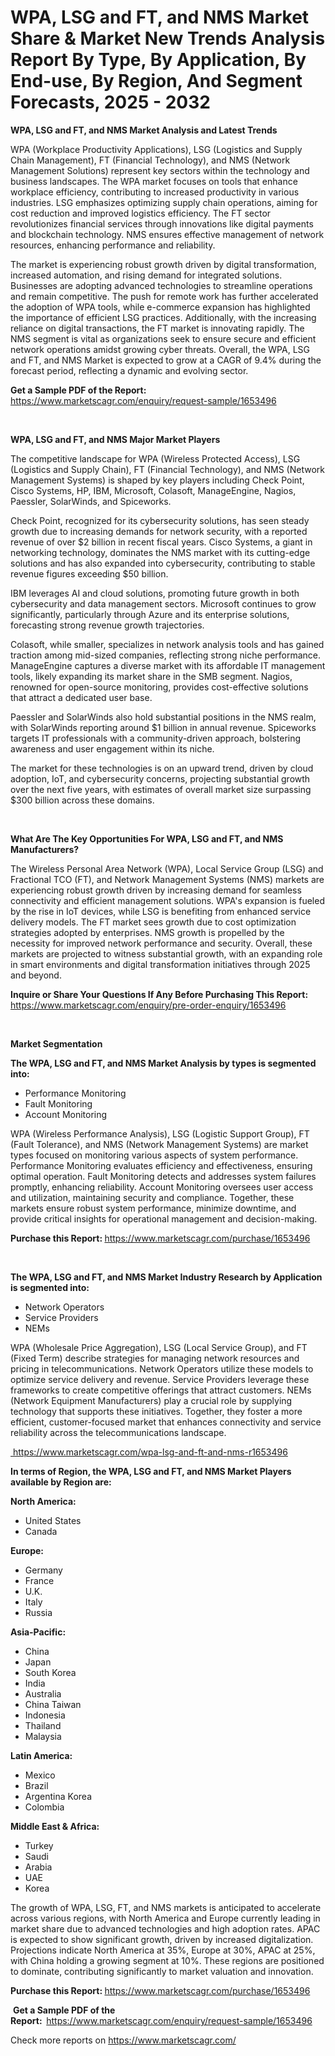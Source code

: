 <p><h1>WPA, LSG and FT, and NMS Market Share & Market New Trends Analysis Report By Type, By Application, By End-use, By Region, And Segment Forecasts, 2025 - 2032</h1></p><p><strong>WPA, LSG and FT, and NMS Market Analysis and Latest Trends</strong></p>
<p><p>WPA (Workplace Productivity Applications), LSG (Logistics and Supply Chain Management), FT (Financial Technology), and NMS (Network Management Solutions) represent key sectors within the technology and business landscapes. The WPA market focuses on tools that enhance workplace efficiency, contributing to increased productivity in various industries. LSG emphasizes optimizing supply chain operations, aiming for cost reduction and improved logistics efficiency. The FT sector revolutionizes financial services through innovations like digital payments and blockchain technology. NMS ensures effective management of network resources, enhancing performance and reliability.</p><p>The market is experiencing robust growth driven by digital transformation, increased automation, and rising demand for integrated solutions. Businesses are adopting advanced technologies to streamline operations and remain competitive. The push for remote work has further accelerated the adoption of WPA tools, while e-commerce expansion has highlighted the importance of efficient LSG practices. Additionally, with the increasing reliance on digital transactions, the FT market is innovating rapidly. The NMS segment is vital as organizations seek to ensure secure and efficient network operations amidst growing cyber threats. Overall, the WPA, LSG and FT, and NMS Market is expected to grow at a CAGR of 9.4% during the forecast period, reflecting a dynamic and evolving sector.</p></p>
<p><strong>Get a Sample PDF of the Report:&nbsp;</strong> <a href="https://www.marketscagr.com/enquiry/request-sample/1653496?utm_campaign=2461&utm_medium=2&utm_source=Github&utm_content=ia&utm_term=11032025&utm_id=wpa-lsg-and-ft-and-nms">https://www.marketscagr.com/enquiry/request-sample/1653496</a></p>
<p>&nbsp;</p>
<p><strong>WPA, LSG and FT, and NMS Major Market Players</strong></p>
<p><p>The competitive landscape for WPA (Wireless Protected Access), LSG (Logistics and Supply Chain), FT (Financial Technology), and NMS (Network Management Systems) is shaped by key players including Check Point, Cisco Systems, HP, IBM, Microsoft, Colasoft, ManageEngine, Nagios, Paessler, SolarWinds, and Spiceworks.</p><p>Check Point, recognized for its cybersecurity solutions, has seen steady growth due to increasing demands for network security, with a reported revenue of over $2 billion in recent fiscal years. Cisco Systems, a giant in networking technology, dominates the NMS market with its cutting-edge solutions and has also expanded into cybersecurity, contributing to stable revenue figures exceeding $50 billion.</p><p>IBM leverages AI and cloud solutions, promoting future growth in both cybersecurity and data management sectors. Microsoft continues to grow significantly, particularly through Azure and its enterprise solutions, forecasting strong revenue growth trajectories. </p><p>Colasoft, while smaller, specializes in network analysis tools and has gained traction among mid-sized companies, reflecting strong niche performance. ManageEngine captures a diverse market with its affordable IT management tools, likely expanding its market share in the SMB segment. Nagios, renowned for open-source monitoring, provides cost-effective solutions that attract a dedicated user base.</p><p>Paessler and SolarWinds also hold substantial positions in the NMS realm, with SolarWinds reporting around $1 billion in annual revenue. Spiceworks targets IT professionals with a community-driven approach, bolstering awareness and user engagement within its niche.</p><p>The market for these technologies is on an upward trend, driven by cloud adoption, IoT, and cybersecurity concerns, projecting substantial growth over the next five years, with estimates of overall market size surpassing $300 billion across these domains.</p></p>
<p>&nbsp;</p>
<p><strong>What Are The Key Opportunities For WPA, LSG and FT, and NMS Manufacturers?</strong></p>
<p><p>The Wireless Personal Area Network (WPA), Local Service Group (LSG) and Fractional TCO (FT), and Network Management Systems (NMS) markets are experiencing robust growth driven by increasing demand for seamless connectivity and efficient management solutions. WPA's expansion is fueled by the rise in IoT devices, while LSG is benefiting from enhanced service delivery models. The FT market sees growth due to cost optimization strategies adopted by enterprises. NMS growth is propelled by the necessity for improved network performance and security. Overall, these markets are projected to witness substantial growth, with an expanding role in smart environments and digital transformation initiatives through 2025 and beyond.</p></p>
<p><strong>Inquire or Share Your Questions If Any Before Purchasing This Report:</strong> <a href="https://www.marketscagr.com/enquiry/pre-order-enquiry/1653496?utm_campaign=2461&utm_medium=2&utm_source=Github&utm_content=ia&utm_term=11032025&utm_id=wpa-lsg-and-ft-and-nms">https://www.marketscagr.com/enquiry/pre-order-enquiry/1653496</a></p>
<p>&nbsp;</p>
<p><strong>Market Segmentation</strong></p>
<p><strong>The WPA, LSG and FT, and NMS Market Analysis by types is segmented into:</strong></p>
<p><ul><li>Performance Monitoring</li><li>Fault Monitoring</li><li>Account Monitoring</li></ul></p>
<p><p>WPA (Wireless Performance Analysis), LSG (Logistic Support Group), FT (Fault Tolerance), and NMS (Network Management Systems) are market types focused on monitoring various aspects of system performance. Performance Monitoring evaluates efficiency and effectiveness, ensuring optimal operation. Fault Monitoring detects and addresses system failures promptly, enhancing reliability. Account Monitoring oversees user access and utilization, maintaining security and compliance. Together, these markets ensure robust system performance, minimize downtime, and provide critical insights for operational management and decision-making.</p></p>
<p><strong>Purchase this Report:&nbsp;</strong><a href="https://www.marketscagr.com/purchase/1653496?utm_campaign=2461&utm_medium=2&utm_source=Github&utm_content=ia&utm_term=11032025&utm_id=wpa-lsg-and-ft-and-nms">https://www.marketscagr.com/purchase/1653496</a></p>
<p>&nbsp;</p>
<p><strong>The WPA, LSG and FT, and NMS Market Industry Research by Application is segmented into:</strong></p>
<p><ul><li>Network Operators</li><li>Service Providers</li><li>NEMs</li></ul></p>
<p><p>WPA (Wholesale Price Aggregation), LSG (Local Service Group), and FT (Fixed Term) describe strategies for managing network resources and pricing in telecommunications. Network Operators utilize these models to optimize service delivery and revenue. Service Providers leverage these frameworks to create competitive offerings that attract customers. NEMs (Network Equipment Manufacturers) play a crucial role by supplying technology that supports these initiatives. Together, they foster a more efficient, customer-focused market that enhances connectivity and service reliability across the telecommunications landscape.</p></p>
<p><a href="https://www.marketscagr.com/wpa-lsg-and-ft-and-nms-r1653496?utm_campaign=2461&utm_medium=2&utm_source=Github&utm_content=ia&utm_term=11032025&utm_id=wpa-lsg-and-ft-and-nms">&nbsp;https://www.marketscagr.com/wpa-lsg-and-ft-and-nms-r1653496</a></p>
<p><strong>In terms of Region, the WPA, LSG and FT, and NMS Market Players available by Region are:</strong></p>
<p>
    <p> <strong> North America: </strong>
        <ul>
            <li>United States</li>
            <li>Canada</li>
        </ul>
        </p> 
    <p> <strong> Europe: </strong>
        <ul>
            <li>Germany</li>
            <li>France</li>
            <li>U.K.</li>
            <li>Italy</li>
            <li>Russia</li>
        </ul>
        </p> 
    <p> <strong> Asia-Pacific: </strong>
        <ul>
            <li>China</li>
            <li>Japan</li>
            <li>South Korea</li>
            <li>India</li>
            <li>Australia</li>
            <li>China Taiwan</li>
            <li>Indonesia</li>
            <li>Thailand</li>
            <li>Malaysia</li>
        </ul>
        </p> 
    <p> <strong> Latin America: </strong>
        <ul>
            <li>Mexico</li>
            <li>Brazil</li>
            <li>Argentina Korea</li>
            <li>Colombia</li>
        </ul>
        </p> 
    <p> <strong> Middle East & Africa: </strong>
        <ul>
            <li>Turkey</li>
            <li>Saudi</li>
            <li>Arabia</li>
            <li>UAE</li>
            <li>Korea</li>
        </ul>
    </p>
    </p>
<p><p>The growth of WPA, LSG, FT, and NMS markets is anticipated to accelerate across various regions, with North America and Europe currently leading in market share due to advanced technologies and high adoption rates. APAC is expected to show significant growth, driven by increased digitalization. Projections indicate North America at 35%, Europe at 30%, APAC at 25%, with China holding a growing segment at 10%. These regions are positioned to dominate, contributing significantly to market valuation and innovation.</p></p>
<p><strong>Purchase this Report: </strong><a href="https://www.marketscagr.com/purchase/1653496?utm_campaign=2461&utm_medium=2&utm_source=Github&utm_content=ia&utm_term=11032025&utm_id=wpa-lsg-and-ft-and-nms">https://www.marketscagr.com/purchase/1653496</a></p>
<p>&nbsp;<strong>Get a Sample PDF of the Report:&nbsp;&nbsp;</strong><a href="https://www.marketscagr.com/enquiry/request-sample/1653496?utm_campaign=2461&utm_medium=2&utm_source=Github&utm_content=ia&utm_term=11032025&utm_id=wpa-lsg-and-ft-and-nms">https://www.marketscagr.com/enquiry/request-sample/1653496</a></p>
<p><strong></strong></p>
<p>Check more reports on <a href="https://www.marketscagr.com/?utm_campaign=2461&utm_medium=2&utm_source=Github&utm_content=ia&utm_term=11032025&utm_id=wpa-lsg-and-ft-and-nms">https://www.marketscagr.com/</a></p>